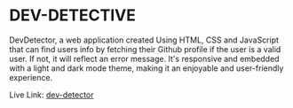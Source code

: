 # DEV-DETECTIVE

DevDetector, a web application created Using HTML, CSS and JavaScript that can find users info by fetching  their Github profile if the user is a valid user. If not, it will reflect an error message. It's responsive and embedded with a light and dark mode theme, making it an enjoyable and user-friendly experience. 

Live Link: [dev-detector](https://ashutecher.netlify.app/)
